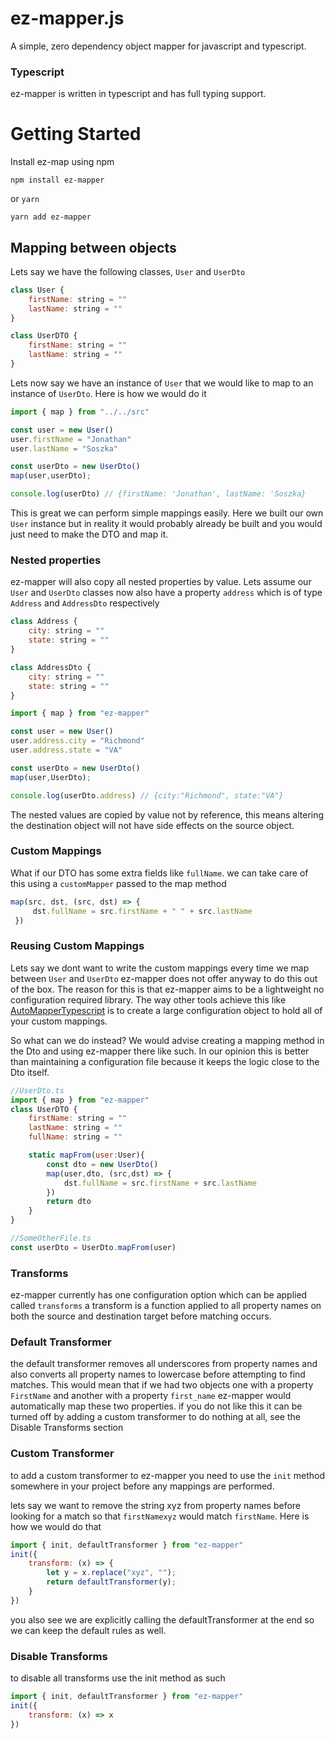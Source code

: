 # ez-mapper.js

A simple, zero dependency object mapper for javascript and typescript.
### Typescript
ez-mapper is written in typescript and has full typing support.

# Getting Started
Install ez-map using npm

```npm install ez-mapper```

or `yarn`

```yarn add ez-mapper```

## Mapping between objects

Lets say we have the following classes, `User` and `UserDto` 

```js
class User {
    firstName: string = ""
    lastName: string = ""
}

class UserDTO {
    firstName: string = ""
    lastName: string = ""
}
```

Lets now say we have an instance of `User` that we would like to map to an instance of `UserDto`. Here is how we would do it

```js
import { map } from "../../src"

const user = new User()
user.firstName = "Jonathan"
user.lastName = "Soszka"

const userDto = new UserDto()
map(user,userDto);

console.log(userDto) // {firstName: 'Jonathan', lastName: 'Soszka}
```

This is great we can perform simple mappings easily. Here we built our own `User` instance but in reality it would probably already be built and you would just need to make the DTO and map it.

### Nested properties
ez-mapper will also copy all nested properties by value. Lets assume our `User` and `UserDto` classes now also have a property `address` which is of type `Address` and `AddressDto` respectively
```js
class Address {
    city: string = ""
    state: string = ""
}

class AddressDto {
    city: string = ""
    state: string = ""
}
```
```js
import { map } from "ez-mapper"

const user = new User()
user.address.city = "Richmond"
user.address.state = "VA"

const userDto = new UserDto()
map(user,UserDto);

console.log(userDto.address) // {city:"Richmond", state:"VA"}

```
The nested values are copied by value not by reference, this means altering the destination object will not have side effects on the source object.

### Custom Mappings
What if our DTO has some extra fields like `fullName`. we can take care of this using a `customMapper` passed to the map method


```js
map(src, dst, (src, dst) => {
     dst.fullName = src.firstName + " " + src.lastName
 })

```

### Reusing Custom Mappings
Lets say we dont want to write the custom mappings every time we map between `User` and `UserDto` ez-mapper does not offer anyway to do this out of the box. The reason for this is that ez-mapper aims to be a lightweight no configuration required library. The way other tools achieve this like [AutoMapperTypescript](https://automapperts.netlify.app/) is to create a large configuration object to hold all of your custom mappings.

So what can we do instead? We would advise creating a mapping method in the Dto and using ez-mapper there like such. In our opinion this is better than maintaining a configuration file because it keeps the logic close to the Dto itself.

```js
//UserDto.ts
import { map } from "ez-mapper"
class UserDTO {
    firstName: string = ""
    lastName: string = ""
    fullName: string = ""

    static mapFrom(user:User){
        const dto = new UserDto()
        map(user,dto, (src,dst) => {
            dst.fullName = src.firstName + src.lastName
        })
        return dto
    }
}

//SomeOtherFile.ts
const userDto = UserDto.mapFrom(user)
```



### Transforms
ez-mapper currently has one configuration option which can be applied called `transforms` a transform is a function applied to all property names on both the source and destination target before matching occurs.

### Default Transformer
the default transformer removes all underscores from property names and also converts all property names to lowercase before attempting to find matches. This would mean that if we had two objects one with a property `FirstName` and another with a property `first_name` ez-mapper would automatically map these two properties. if you do not like this it can be turned off by adding a custom transformer to do nothing at all, see the Disable Transforms section

### Custom Transformer
to add a custom transformer to ez-mapper you need to use the `init` method somewhere in your project before any mappings are performed.

lets say we want to remove the string xyz from property names before looking for a match so that `firstNamexyz` would match `firstName`. Here is how we would do that


```js
import { init, defaultTransformer } from "ez-mapper"
init({
    transform: (x) => {
        let y = x.replace("xyz", "");
        return defaultTransformer(y);
    }
})
```

you also see we are explicitly calling the defaultTransformer at the end so we can keep the default rules as well.


### Disable Transforms
to disable all transforms use the init method as such

```js
import { init, defaultTransformer } from "ez-mapper"
init({
    transform: (x) => x
})
```




